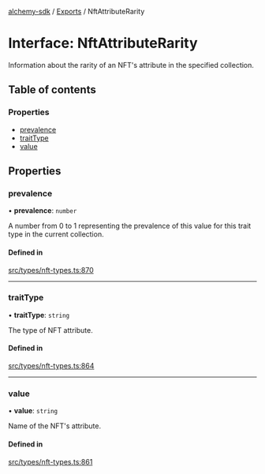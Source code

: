 [alchemy-sdk](../README.md) / [Exports](../modules.md) / NftAttributeRarity

# Interface: NftAttributeRarity

Information about the rarity of an NFT's attribute in the specified collection.

## Table of contents

### Properties

- [prevalence](NftAttributeRarity.md#prevalence)
- [traitType](NftAttributeRarity.md#traittype)
- [value](NftAttributeRarity.md#value)

## Properties

### prevalence

• **prevalence**: `number`

A number from 0 to 1 representing the prevalence of this value for this
trait type in the current collection.

#### Defined in

[src/types/nft-types.ts:870](https://github.com/alchemyplatform/alchemy-sdk-js/blob/c4bab3e/src/types/nft-types.ts#L870)

___

### traitType

• **traitType**: `string`

The type of NFT attribute.

#### Defined in

[src/types/nft-types.ts:864](https://github.com/alchemyplatform/alchemy-sdk-js/blob/c4bab3e/src/types/nft-types.ts#L864)

___

### value

• **value**: `string`

Name of the NFT's attribute.

#### Defined in

[src/types/nft-types.ts:861](https://github.com/alchemyplatform/alchemy-sdk-js/blob/c4bab3e/src/types/nft-types.ts#L861)
